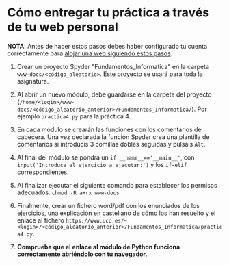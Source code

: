 Cómo entregar tu práctica a través de tu web personal
=====================================================

**NOTA**: Antes de hacer estos pasos debes haber configurado tu cuenta correctamente para [alojar una web siguiendo estos pasos](../practica01/index.md).

1. Crear un proyecto Spyder "Fundamentos_Informatica" en la carpeta `www-docs/<código_aleatorio>`. Este proyecto se usará para toda la asignatura. 

1. Al abrir un nuevo módulo, debe guardarse en la carpeta del proyecto (`/home/<login>/www-docs/<código_aleatorio_anterior>/Fundamentos_Informatica/`). Por ejemplo `practica4.py` para la práctica 4.

1. En cada módulo se crearán las funciones con los comentarios de cabecera. Una vez declarada la función Spyder crea una plantilla de comentarios si introducís 3 comillas dobles seguidas y pulsáis `Alt`.

1. Al final del módulo se pondrá un `if __name__=='__main__'`, con `input('Introduce el ejercicio a ejecutar:')` y los `if-elif` correspondientes.

1. Al finalizar ejecutar el siguiente comando para establecer los permisos adecuados: `chmod -R a+rx www-docs`

1. Finalmente, crear un fichero word/pdf con los enunciados de los ejercicios, una explicación en castellano de cómo los han resuelto y el enlace al fichero `https://www.uco.es/~<login>/<código_aleatorio_anterior>/Fundamentos_Informatica/practica4.py`. 

1. **Comprueba que el enlace al módulo de Python funciona correctamente abriéndolo con tu navegador**.